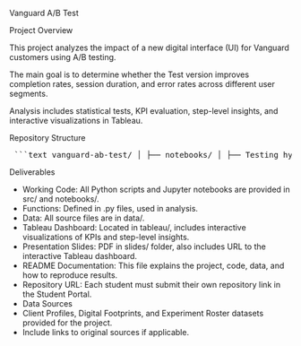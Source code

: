 Vanguard A/B Test

Project Overview

This project analyzes the impact of a new digital interface (UI) for Vanguard customers using A/B testing.

The main goal is to determine whether the Test version improves completion rates, session duration, and error rates across different user segments.

Analysis includes statistical tests, KPI evaluation, step-level insights, and interactive visualizations in Tableau.

Repository Structure

<pre> ```text vanguard-ab-test/ │ ├── notebooks/ │ ├── Testing_hypothesis_dfpivot2_2.ipynb │ ├── KPIs_Analysis_dfpivot.ipynb │ └── Analysis_df_abtest.ipynb │ ├── data/ │ ├── raw/ │ │ ├── df_final_web_data_pt_2.txt │ │ ├── df_final_web_data_pt_1.txt │ │ ├── df_final_experiment_clients.txt │ │ └── df_final_demo.txt │ └── processed/ │ ├── tableau_steps_by_age.csv │ ├── tableau_steps_by_variation.csv │ ├── sanity_steps_check.csv │ └── tableau_steps_by_tenure.csv │ ├── tableau/ │ └── vanguard_dashboard.twbx │ ├── slides/ │ └── vanguard_ab_test_presentation.pdf │ ├── README.md └── requirements.txt ``` </pre>

Deliverables

- Working Code: All Python scripts and Jupyter notebooks are provided in src/ and notebooks/.
- Functions: Defined in .py files, used in analysis.
- Data: All source files are in data/.
- Tableau Dashboard: Located in tableau/, includes interactive visualizations of KPIs and step-level insights.
- Presentation Slides: PDF in slides/ folder, also includes URL to the interactive Tableau dashboard.
- README Documentation: This file explains the project, code, data, and how to reproduce results.
- Repository URL: Each student must submit their own repository link in the Student Portal.
- Data Sources
- Client Profiles, Digital Footprints, and Experiment Roster datasets provided for the project.
- Include links to original sources if applicable.
